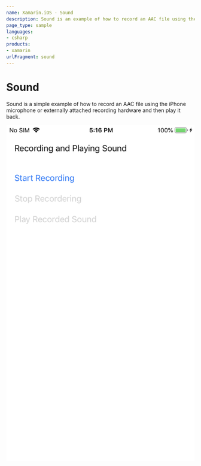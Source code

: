 ```yaml
---
name: Xamarin.iOS - Sound
description: Sound is an example of how to record an AAC file using the iPhone microphone or externally attached recording hardware then play it back.
page_type: sample
languages:
- csharp
products:
- xamarin
urlFragment: sound
---
```

# Sound

Sound is a simple example of how to record an AAC file using the iPhone
microphone or externally attached recording hardware and then play it back.

![Sound application screenshot](Screenshots/screenshot-1.png "Sound application screenshot")

